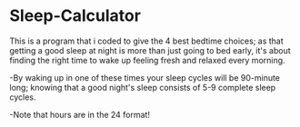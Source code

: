 # Sleep-Calculator
This is a program that i coded to give the 4 best bedtime choices; as that getting a good sleep at night is more than just going to bed early, it's about finding
the right time to wake up feeling fresh and relaxed every morning.

-By waking up in one of these times your sleep cycles will be 90-minute long; knowing that a good night's sleep consists of 5-9 complete sleep cycles.

-Note that hours are in the 24 format!

